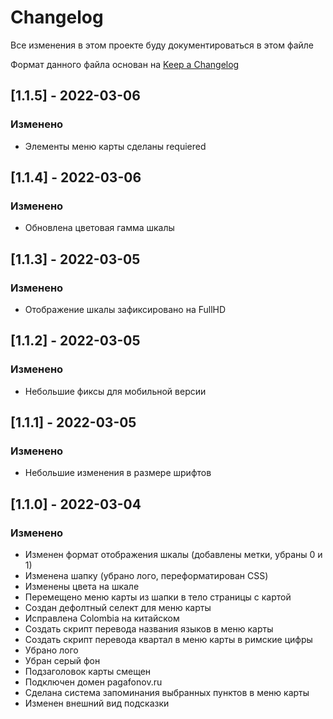 # Changelog
Все изменения в этом проекте буду документироваться в этом файле

Формат данного файла основан на [Keep a Changelog](https://keepachangelog.com/en/1.0.0/)

## [1.1.5] - 2022-03-06
### Изменено
- Элементы меню карты сделаны requiered

## [1.1.4] - 2022-03-06
### Изменено
- Обновлена цветовая гамма шкалы

## [1.1.3] - 2022-03-05
### Изменено
- Отображение шкалы зафиксировано на FullHD

## [1.1.2] - 2022-03-05
### Изменено
- Небольшие фиксы для мобильной версии

## [1.1.1] - 2022-03-05
### Изменено
- Небольшие изменения в размере шрифтов

## [1.1.0] - 2022-03-04
### Изменено
- Изменен формат отображения шкалы (добавлены метки, убраны 0 и 1)
- Изменена шапку (убрано лого, переформатирован CSS)
- Изменены цвета на шкале
- Перемещено меню карты из шапки в тело страницы с картой
- Создан дефолтный селект для меню карты
- Исправлена Colombia на китайском
- Создать скрипт перевода названия языков в меню карты
- Создать скрипт перевода квартал в меню карты в римские цифры
- Убрано лого
- Убран серый фон
- Подзаголовок карты смещен
- Подключен домен pagafonov.ru
- Сделана система запоминания выбранных пунктов в меню карты
- Изменен внешний вид подсказки

